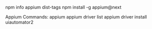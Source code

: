 npm info appium dist-tags
npm install -g appium@next

Appium Commands:
appium
appium driver list
appium driver install uiautomator2